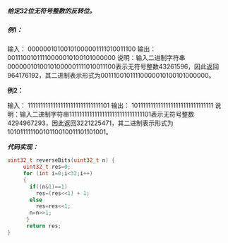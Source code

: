 ##### 给定32位无符号整数的反转位。

##### **例1：**

输入： 00000010100101000001111010011100
 输出： 00111001011110000010100101000000
 说明：输入二进制字符串00000010100101000001111010011100表示无符号整数43261596，因此返回964176192，其二进制表示形式为00111001011110000010100101000000。

**例2：**

输入： 11111111111111111111111111111101
 输出： 10111111111111111111111111111111
 说明：输入二进制字符串11111111111111111111111111111101表示无符号整数4294967293，因此返回3221225471，其二进制表示形式为10101111110010110010011101101001。

***代码实现：***

 

```c
uint32_t reverseBits(uint32_t n) {
     uint32_t res=0;
     for (int i=0;i<32;i++)
     {
       if((n&1)==1)
         res=(res<<1) + 1;		
       else
         res=res<<1;
       n=n>>1;
      }
	  return res;
}
```


